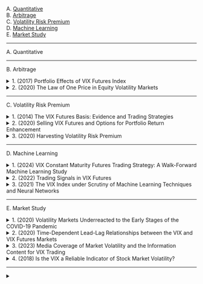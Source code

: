 A. [Quantitative](#A)<br>
B. [Arbitrage](#B)<br>
C. [Volatility Risk Premium](#C)<br>
D. [Machine Learning](#D)<br>
E. [Market Study](#E)<br>

---

<a name="A"></a>
A. Quantitative

---

<a name="B"></a>
B. Arbitrage

<!-- #region B1 -->
<details>
<summary>1. (2017) Portfolio Effects of VIX Futures Index</summary><br>

本研究探討 **VIX 期貨指數** 作為**對沖工具**與**安全港資產**的有效性，分析其與 **S&P 500 指數** 之間的動態關係。研究涵蓋 **2006 年 1 月至 2016 年 7 月**，並採用 **GARCH 動態條件相關（DCC-GARCH）模型** 來檢測 VIX 期貨的避險特性。此外，我們通過回歸分析檢測 VIX 期貨在**極端市場波動**（股市下跌 10%、5%、1%）與**重大市場危機**（2008 年全球金融危機、2011 年美國信用評級下調、2016 年英國脫歐）期間的表現。

**研究結果顯示**：
1. **避險功能（Hedging）**：短期 VIX 期貨（STVIX）與中期 VIX 期貨（MTVIX）皆與 S&P 500 指數顯著負相關，證明其避險效果，中期 VIX 期貨表現更穩定。
2. **安全港特性（Safe Haven）**：VIX 期貨在股市極端下跌（10% 和 1% 分位數）時表現為**強安全港**，但在 5% 分位數時避險效果較弱。
3. **市場危機期間表現**：在**2008 年金融危機、2011 年信用評級下調與 2016 年英國脫歐**等事件期間，VIX 期貨表現為**強安全港資產**，且中期 VIX 期貨的避險效果優於短期 VIX 期貨。
4. **投資組合影響**：短期 VIX 期貨可能降低投資組合的長期回報，而中期 VIX 期貨對投資組合的影響較為中性，顯示較高的風險調整後回報（Sharpe Ratio）。

**結論**：本研究證明 VIX 期貨具有穩定的避險功能，特別是在市場動盪期間可作為**安全港資產**。然而，**長期持有 VIX 期貨可能產生負回報**，投資者應透過**動態交易策略**來優化投資組合配置，避免單純的「買入並持有」策略。

[[中文]](chn/[03]Portfolio_Effects_VIX.md) [[英文]](eng/[03]Portfolio_Effects_of_VIX_Futures_Index.pdf)
</details>
<!-- #endregion -->

<!-- #region B2 -->
<details>
<summary>2. (2020) The Law of One Price in Equity Volatility Markets</summary><br>

本研究探討股權波動率市場中 **單一價格法則（Law of One Price）** 的違反現象。雖然 VIX 期貨價格理論上應受無套利限制，但實證結果顯示其價格經常顯著偏離由標普 500 指數期權隱含的上限。這種偏差在市場壓力時期（如金融危機或市場大幅波動時）尤為明顯。

研究發現，這些價格偏差不僅代表靜態套利機會，且具有 **顯著的回報預測能力** 。基於價格偏差構建的 **相對價值交易策略** ，即在期貨價格高於上限時做空、低於下限時做多，能夠獲得高 Sharpe 比率並實現經濟上顯著的超額回報。

進一步分析顯示， **系統性風險與市場需求壓力** 對套利偏差有重要影響。當市場風險上升時，VIX 期貨價格對風險變動的反應小於標普 500 指數期權價格，導致套利偏差縮小。此外，來自散戶與對沖基金的需求壓力（如 VIX 交易所交易產品的影響）亦可能推動 VIX 期貨價格偏離其理論價值。

本研究的結果表明，VIX 期貨與標普 500 指數期權市場之間的套利違規現象廣泛且持續存在，這對投資者和政策制定者在解讀市場風險指標時提出了挑戰，並突顯了市場摩擦對資產定價的影響。

[[中文]](chn/[05]law_price_in_equity_volatility.md) [[英文]](eng/[05]sr953.pdf)
</details>
<!-- #endregion -->

---

<a name="C"></a>
C. Volatility Risk Premium

<!-- #region C1 -->
<details>
<summary>1. (2014) The VIX Futures Basis: Evidence and Trading Strategies</summary><br>

1. **基差無法有效預測 VIX 指數變動**  
2. **基差可用於預測 VIX 期貨回報**  
3. **基於基差的交易策略可獲利**  
4. **市場風險對沖與風險管理措施的影響**  

VIX 期貨基差主要反映 **波動率風險溢價（volatility risk premium）**，而非 VIX 指數的均值回歸特性。  
透過適當的交易策略與對沖，投資者可有效捕捉這一風險溢價，獲得穩健回報。本研究提供了新的實證證據，支持基於 VIX 期貨基差的套利策略。

[[中文]](chn/[04]VIX_Basis_Evidence_Tradin.md) [[英文]](eng/[04]The%20VIX%20Futures%20Basis_%20Evidence%20and%20Trading%20Strategies.pdf)
</details>
<!-- #endregion -->

<!-- #region C2 -->
<details>
<summary>2. (2020) Selling VIX Futures and Options for Portfolio Return Enhancement</summary><br>

本研究探討**賣出VIX期貨與選擇權策略**對於**投資組合回報增強（Return Enhancement）**的影響，並評估其風險與回報特性。由於VIX期貨期限結構多呈順價差（Contango），賣出VIX期貨策略可能在某些市場環境下產生異常優異的表現。然而，該策略亦存在極端的尾部風險，特別是在市場波動劇增的時期，如**2008年金融危機**與**2018年2月「波動性風暴（Volmageddon）」**。

研究發現，小額配置於VIX賣出策略可提高投資組合回報，但裸賣VIX部位可能導致潛在的經濟災難性損失。為降低風險，研究分析了**動態槓桿調整策略（Dynamic De-levering Strategies）**，如**VPDSM與VPNSM指數**，透過調整槓桿比例與VIX買權對沖，降低波動性與最大回撤，提升風險調整後回報。

研究結果顯示，VIX賣出策略在市場穩定時可提升投資組合回報並擴展**效率前緣（Efficient Frontier）**，但長期持有或過度配置可能導致重大虧損。投資者應謹慎管理槓桿與風險對沖，以降低極端市場情境下的損失風險。

[[中文]](chn/[07]Selling_VIX_Futures_and_Options.md) [[英文]](eng/[07]Szado_Selling_VIX_Fut_&_Opt_for_Enhancement_June_15_2020.pdf)
</details>
<!-- #endregion -->

<!-- #region C3 -->
<details>
<summary>3. (2020) Harvesting Volatility Risk Premium
</summary><br>

本研究探討**波動率風險溢酬 (Volatility Risk Premium, VRP)** 的提取方式，特別關注**賣出 delta 對沖期權 (delta-hedged options)** 與**波動率互換 (variance swaps)** 兩種策略在不同金融模型下的表現。透過理論推導與數值模擬，研究發現：

1. **VRP 來源於隱含波動率高於實現波動率的現象**，市場參與者可透過賣出波動率相關產品來獲取收益。
2. **在 Black-Scholes 模型下，delta 對沖期權策略可有效提取 VRP**，但當市場存在**隨機波動率 (Heston 模型)** 或**跳躍風險 (Merton 模型)** 時，該策略的風險顯著增加，甚至可能產生極端虧損。
3. **波動率互換 (variance swaps) 在隨機波動率與跳躍市場下提供更穩定的 VRP 提取方式**，能較有效對沖市場風險。
4. **在隨機波動率與跳躍市場 (Stochastic Volatility Jump Diffusion, SVJD) 下，單純依賴 delta 對沖期權無法有效提取 VRP，甚至可能造成重大損失**，因此需要動態調整交易策略。

[[中文]](chn/[08]Harvesting_VRP.md) [[英文]](eng/[08]Shibo_Lu_01210524.pdf)
</details>
<!-- #endregion -->

---

<a name="D"></a>
D. Machine Learning

<!-- #region D1 -->
<details>
<summary>1. (2024) VIX Constant Maturity Futures Trading Strategy: A Walk-Forward Machine Learning Study</summary><br>

本研究利用**七種先進的機器學習方法**，針對 **VIX 恒定期限期貨（VIX CMFs）** 之次日收益進行數值預測，並基於預測結果提出一種新的 **約束均值方差投資組合優化策略（C-MVO）**，與傳統的**多空交易策略**進行比較，以評估機器學習預測的可行性與盈利能力。

本研究使用**三種特徵集**（包含 VIX CMFs 期限結構特徵），分別評估七種機器學習模型的預測能力與回測表現。在 **11 年的數據測試期間**，採用嚴格的 **walk-forward 擴展窗口方法** 進行訓練與回測。結果顯示：
1. **四種機器學習模型的預測信息比率（Information Ratio）大於 0.02，平均達 0.037**，表明 VIX CMFs 期限結構具有預測次日收益的能力。
2. **C-MVO 策略的平均信息比率為 0.623，顯著優於基準多空策略的 0.404**，證明機器學習預測結果可有效提升交易績效。
3. **線性回歸模型（Linear Regression）在預測與回測表現上優於所有其他機器學習模型**，顯示 VIX 期貨期限結構特徵與次日收益呈較線性的關係，而過於複雜的非線性模型可能導致過擬合。
4. **統計衍生特徵對預測能力的提升有限**，顯示期限結構本身已包含關鍵資訊。

本研究證明 **VIX CMFs 期限結構可作為有效的交易信號**，並提供了一種基於機器學習的 VIX 期貨交易策略，為量化交易與風險管理提供新的方法論與應用方向。未來研究可進一步探索**高頻數據**與**更先進的深度學習模型**，以提升預測準確性與交易策略的盈利能力。

[[中文]](chn/[09]VIX_CMFS_CMVO.md) [[英文]](eng/[09]VIX_constant_maturity_futures_trading_strategy_A_w.pdf)
</details>
<!-- #endregion -->

<!-- #region D2 -->
<details>
<summary>2. (2022) Trading Signals in VIX Futures</summary><br>

本研究提出了一種基於深度學習的VIX期貨交易策略，假設VIX期貨的期限結構遵循馬爾可夫模型，並透過深度神經網絡（DNN）來選擇最優交易信號，以最大化日內預期效用。我們利用歷史VIX期貨數據進行回測，結果顯示該方法能夠在不同市場環境下提供有效的交易信號，並在無交易成本的情境下展現出顯著的投資組合收益與高Sharpe比率。

研究發現，VIX期貨的期限結構通常呈現順價（Contango），而當市場進入反向市場（Backwardation）時，交易信號能夠動態調整部位，以捕捉市場回歸趨勢來獲利。此外，透過k折交叉驗證，我們驗證了神經網絡能夠有效學習VIX期貨曲線的關鍵特徵，並產生穩健的交易信號。然而，當考慮交易成本後，策略的收益有所下降，顯示實務操作需謹慎考量成本因素。

本研究證明了深度學習技術在VIX期貨交易中的應用潛力，並為基於期限結構的交易策略提供了一種數據驅動的方法。然而，由於交易信號可能伴隨較高的最大回撤（Maximum Drawdown），未來應進一步探索更嚴格的風險管理策略及優化模型，以提升實際應用的可行性。

[[中文]](chn/[10]Trading_Signals_VIX.md) [[英文]](eng/[10]2103.02016v3.pdf)
</details>
<!-- #endregion -->

<!-- #region D3 -->
<details>
<summary>3. (2021) The VIX Index under Scrutiny of Machine Learning Techniques and Neural Networks</summary><br>

本研究探討 **芝加哥期權交易所（CBOE）波動率指數（VIX）** 的計算方法，並利用機器學習與深度學習技術（如神經網絡與長短期記憶網絡 LSTM）來複製和預測 VIX 指數及其期貨。VIX 指數基於 S&P 500 選擇權市場報價計算，然而，其受少數選擇權價格影響，存在市場操縱的可能性。研究結果顯示，**無需使用 CBOE 方法選定的所有選擇權（約 300 個），僅使用 52 個關鍵選擇權便可準確複製 VIX 指數**，並透過神經網絡學習其計算公式。

基於基本神經網絡與 LSTM 模型，我們發現：
1. **VIX 指數可以透過較少數量的選擇權複製**，並且神經網絡能成功學習 VIX 的計算方式，預測效果良好。
2. **LSTM 多層模型在 VIX 指數的預測上表現最佳**，能有效學習市場長期依賴關係。
3. **VIX 期貨的預測準確度較低**，即使使用相同的深度學習方法，預測誤差仍然較大。
4. **研究結果揭示 VIX 可能受少數選擇權影響，這可能導致套利機會或市場操縱的可能性**。

[[中文]](chn/[11]VIX_Scrutiny_NN.md) [[英文]](eng/[11]2102.02119v1.pdf)
</details>
<!-- #endregion -->

---

<a name="E"></a>
E. Market Study

<!-- #region E1 -->
<details>
<summary>1. (2020) Volatility Markets Underreacted to the Early Stages of the COVID-19 Pandemic</summary><br>

本研究探討 2020 年 COVID-19 疫情爆發初期，市場對風險的反應是否符合標準資產定價模型的預期。研究發現，VIX 期貨市場在疫情初期對不斷上升的風險反應不足，呈現「低溢價反應」現象。

這項研究為投資者提供了對市場非理性反應的深刻見解，並強調在極端市場條件下，利用 VIX 溢價異常信號進行交易的潛在獲利機會。

[[中文]](chn/[02]VIX_Underreacted_COVID-19.md) [[英文]](eng/[02]raaa010.pdf)
</details>
<!-- #endregion -->

<!-- #region E2 -->
<details>
<summary>2. (2020) Time-Dependent Lead-Lag Relationships between the VIX and VIX Futures Markets</summary><br>

本研究利用**對稱熱最優路徑方法（Symmetric Thermal Optimal Path, TOPS）**，探討**VIX（波動率指數）與 VIX 期貨市場**之間的動態交互模式。研究發現：

1. 在最初幾年，尤其是在**VIX 期權推出之前**，VIX 指數對 VIX 期貨的影響較為顯著，顯示出 VIX 主導 VIX 期貨市場的情況。
2. 通過 TOPS 方法分析的領先-滯後關係顯示，VIX 與 VIX 期貨之間的關係並非固定不變，而是呈現**交替變化的模式**，而非單向的市場主導關係。
3. **VIX 期貨市場在價格發現中的作用隨時間增強**，特別是在**VIX 交易所交易產品（ETPs）推出後**，VIX 期貨市場變得更加重要。

本研究的發現對於理解 VIX 及其衍生產品在價格發現過程中的角色具有重要意義。

[[中文]](chn/[06]Time_Lead-Lag_VIX.md) [[英文]](eng/[06]1910.13729v1.pdf)
</details>
<!-- #endregion -->

<!-- #region E3 -->
<details>
<summary>3. (2023) Media Coverage of Market Volatility and the Information Content for VIX Trading</summary><br>

本研究透過文本分析方法衡量媒體情緒，主要分析新聞報導、博客文章及討論訊息，以探討其與市場情緒的關聯性，特別是對VIX期貨回報的影響。本研究發現，基於媒體情緒指數（隔夜計算），可以有效預測每日VIX期貨回報。然而，宏觀經濟公告會削弱其預測能力。此外，當發文量較大、交易量高、波動性增強及市場流動性較低時，情緒效應更為顯著。

透過媒體情緒指數的交易策略顯示，該策略具有較高的績效，特別是基於新聞文章的分析結果最為顯著。這些結果表明，媒體情緒在波動性交易中具有經濟價值。

[[中文]](chn/[11]Media-Coverage-of-Market-Volatility.md) [[英文]](eng/[11]Media-Coverage-of-Market-Volatility.docx_20230704.pdf)
</details>
<!-- #endregion -->

<!-- #region E4 -->
<details>
<summary>4. (2018) Is the VIX a Reliable Indicator of Stock Market Volatility?</summary><br>

本論文探討芝加哥期權交易所波動率指數（VIX）作為股市波動性指標的可靠性。VIX 被廣泛稱為市場的「恐慌指數」，其計算基於 S&P 500 指數期權價格，反映市場對未來 30 天內波動的預期。本研究使用 GARCH（1,1）模型，將 VIX 的變動與市場指數的日內波動範圍（市場實現波動性）進行實證分析。

研究結果顯示：
1. **VIX 與市場波動性**：VIX 的變動與 S&P 500 指數的市場波動範圍之間存在顯著的正向關係，表明 VIX 確實能夠有效衡量市場的即時波動性。
2. **VIX 的不對稱影響**：VIX 上升時對市場波動範圍的影響大於下降時的影響，這與行為財務學中的前景理論相符，顯示市場對風險的反應具有不對稱性。
3. **交易時段的影響**：VIX 在非交易時段（夜間）的變動能夠預測未來四天的市場波動，而交易時段內的 VIX 變動則對市場波動的影響可持續五天，並且影響力隨時間減弱。
4. **週期效應**：VIX 在星期五的變動對市場波動範圍的影響最強，這可能與週末即將到來的不確定性（如財報發布、政策變動等）有關，而週三的市場波動則相對較低。

本研究的結果證實，VIX 是衡量市場波動性的重要指標，投資者應關注 VIX 的變動，特別是在不同交易時段和不同交易日的影響。此外，本研究建議市場參與者在分析 VIX 影響時，應區分交易時段與非交易時段的變動，以獲得更準確的市場波動預測。未來研究可進一步探討 VIX 在不同市場環境（如經濟週期或政策變動）下的行為特徵。

[[中文]](chn/[12]VIX_Indicator_Stock_Market.md) [[英文]](eng/[12]EZEONYEKA-THESIS-2018.pdf)
</details>
<!-- #endregion -->


---

<!-- #region X0 -->
<details>
<summary></summary><br>

[[中文]](chn) [[英文]](eng)
</details>
<!-- #endregion -->
